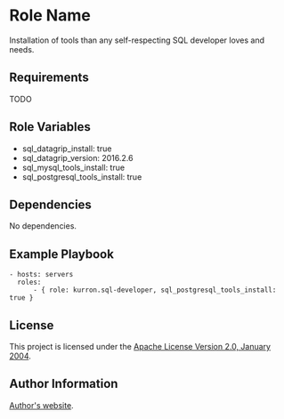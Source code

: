 Role Name
=========

Installation of tools than any self-respecting SQL developer loves and needs.

Requirements
------------

TODO

Role Variables
--------------

* sql_datagrip_install: true
* sql_datagrip_version: 2016.2.6
* sql_mysql_tools_install: true
* sql_postgresql_tools_install: true

Dependencies
------------

No dependencies.

Example Playbook
----------------

```
- hosts: servers
  roles:
      - { role: kurron.sql-developer, sql_postgresql_tools_install: true }
```

License
-------

This project is licensed under the [Apache License Version 2.0, January 2004](http://www.apache.org/licenses/).

Author Information
------------------

[Author's website](http://jvmguy.com/).

